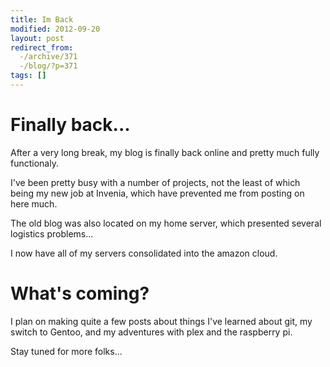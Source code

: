 ```yaml
---
title: Im Back
modified: 2012-09-20
layout: post
redirect_from:
  -/archive/371
  -/blog/?p=371
tags: []
---
```



Finally back...
===============

After a very long break, my blog is finally back online and pretty much fully functionaly.

I've been pretty busy with a number of projects, not the least of which being my new job at Invenia, which have prevented me from posting on here much.

The old blog was also located on my home server, which presented several logistics problems...

I now have all of my servers consolidated into the amazon cloud.

What's coming?
==============

I plan on making quite a few posts about things I've learned about git, my switch to Gentoo, and my adventures with plex and the raspberry pi.

Stay tuned for more folks...
